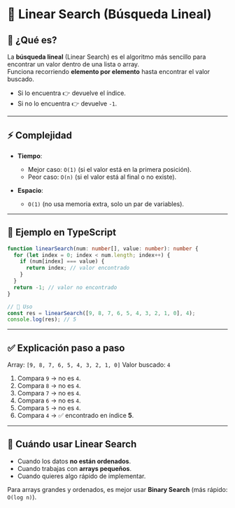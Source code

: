 # 🔎 Linear Search (Búsqueda Lineal)

## 📌 ¿Qué es?

La **búsqueda lineal** (Linear Search) es el algoritmo más sencillo para encontrar un valor dentro de una lista o array.  
Funciona recorriendo **elemento por elemento** hasta encontrar el valor buscado.

- Si lo encuentra 👉 devuelve el índice.
- Si no lo encuentra 👉 devuelve `-1`.

---

## ⚡ Complejidad

- **Tiempo**:

  - Mejor caso: `O(1)` (si el valor está en la primera posición).
  - Peor caso: `O(n)` (si el valor está al final o no existe).

- **Espacio**:
  - `O(1)` (no usa memoria extra, solo un par de variables).

---

## 🧩 Ejemplo en TypeScript

```ts
function linearSearch(num: number[], value: number): number {
  for (let index = 0; index < num.length; index++) {
    if (num[index] === value) {
      return index; // valor encontrado
    }
  }
  return -1; // valor no encontrado
}

// 🚀 Uso
const res = linearSearch([9, 8, 7, 6, 5, 4, 3, 2, 1, 0], 4);
console.log(res); // 5
```

---

## ✅ Explicación paso a paso

Array: `[9, 8, 7, 6, 5, 4, 3, 2, 1, 0]`
Valor buscado: `4`

1. Compara `9` → no es `4`.
2. Compara `8` → no es `4`.
3. Compara `7` → no es `4`.
4. Compara `6` → no es `4`.
5. Compara `5` → no es `4`.
6. Compara `4` → ✅ encontrado en índice **5**.

---

## 🎯 Cuándo usar Linear Search

- Cuando los datos **no están ordenados**.
- Cuando trabajas con **arrays pequeños**.
- Cuando quieres algo rápido de implementar.

Para arrays grandes y ordenados, es mejor usar **Binary Search** (más rápido: `O(log n)`).


